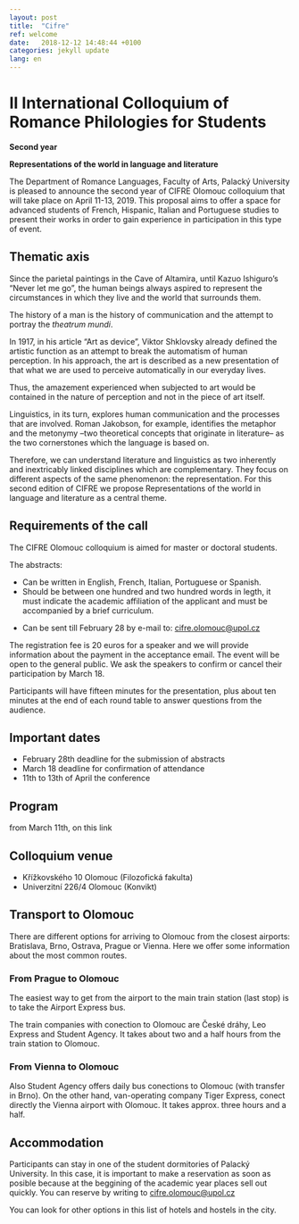 ```yaml
---
layout: post
title:  "Cifre"
ref: welcome
date:   2018-12-12 14:48:44 +0100
categories: jekyll update
lang: en
---
```


# II International Colloquium of Romance Philologies for Students


**Second year**

**Representations of the world in language and literature**

The Department of Romance Languages, Faculty of Arts, Palacký University is pleased to announce the second year of CIFRE Olomouc colloquium that will take place on April 11-13, 2019. This proposal aims to offer a space for advanced students of French, Hispanic, Italian and Portuguese studies to present their works in order to gain experience in participation in this type of event.

## Thematic axis

Since the parietal paintings in the Cave of Altamira, until Kazuo Ishiguro’s “Never let me go”, the human beings always aspired to represent the circumstances in which they live and the world that surrounds them.

The history of a man is the history of communication and the attempt to portray the *theatrum mundi*.

In 1917, in his article “Art as device”, Viktor Shklovsky already defined the artistic function as an attempt to break the automatism of human perception. In his approach, the art is described as a new presentation of that what we are used to perceive automatically in our everyday lives.

Thus, the amazement experienced when subjected to art would be contained in the nature of perception and not in the piece of art itself.

Linguistics, in its turn, explores human communication and the processes that are involved. Roman Jakobson, for example, identifies the metaphor and the metonymy –two theoretical concepts that originate in literature– as the two cornerstones which the language is based on.

Therefore, we can understand literature and linguistics as two inherently and inextricably linked disciplines which are complementary. They focus on different aspects of the same phenomenon: the representation. For this second edition of CIFRE we propose Representations of the world in language and literature as a central theme.

## Requirements of the call

The CIFRE Olomouc colloquium is aimed for master or doctoral students.

The abstracts:

* Can be written in English, French, Italian, Portuguese or Spanish.
* Should be between one hundred and two hundred words in legth, it must indicate the academic affiliation of the applicant and must be accompanied by a brief curriculum.
+ Can be sent till February 28 by e-mail to: cifre.olomouc@upol.cz


The registration fee is 20 euros for a speaker and we will provide information about the payment in the acceptance email. The event will be open to the general public. We ask the speakers to confirm or cancel their participation by March 18.

Participants will have fifteen minutes for the presentation, plus about ten minutes at the end of each round table to answer questions from the audience.

## Important dates

* February 28th deadline for the submission of abstracts
* March 18 deadline for confirmation of attendance
* 11th to 13th of April the conference

## Program

from March 11th, on this link

## Colloquium venue

* Křížkovského 10 Olomouc (Filozofická fakulta)
* Univerzitní 226/4 Olomouc (Konvikt)

## Transport to Olomouc

There are different options for arriving to Olomouc from the closest airports: Bratislava, Brno, Ostrava, Prague or Vienna. Here we offer some information about the most common routes.

### From Prague to Olomouc

The easiest way to get from the airport to the main train station (last stop) is to take the Airport Express bus.

The train companies with conection to Olomouc are České dráhy, Leo Express and Student Agency. It takes about two and a half hours from the train station to Olomouc.

### From Vienna to Olomouc

Also Student Agency offers daily bus conections to Olomouc (with transfer in Brno). On the other hand, van-operating company Tiger Express, conect directly the Vienna airport with Olomouc. It takes approx. three hours and a half.

## Accommodation

Participants can stay in one of the student dormitories of Palacký University. In this case, it is important to make a reservation as soon as posible because at the beggining of the academic year places sell out quickly. You can reserve by writing to cifre.olomouc@upol.cz 

You can look for other options in this list of hotels and hostels in the city.
